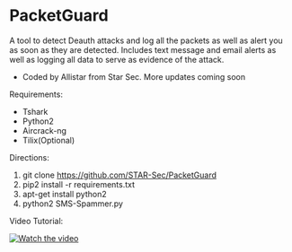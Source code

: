 # PacketGuard
A tool to detect Deauth attacks and log all the packets as well as alert you as soon as they are detected. 
Includes text message and email alerts as well as logging all data to serve as evidence of the attack.
- Coded by Allistar from Star Sec.
More updates coming soon

Requirements: 
- Tshark
- Python2
- Aircrack-ng
- Tilix(Optional)

Directions: 
1. git clone https://github.com/STAR-Sec/PacketGuard
3. pip2 install -r requirements.txt
4. apt-get install python2
5. python2 SMS-Spammer.py


Video Tutorial:
  
[![Watch the video](https://img.youtube.com/vi/1c0nagvUJnM/mqdefault.jpg)](https://youtu.be/1c0nagvUJnM)
